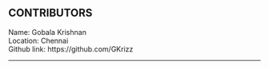 <h2 align="left">CONTRIBUTORS</h2>

<p>Name: Gobala Krishnan<br>
Location: Chennai<br>
Github link: https://github.com/GKrizz</p>

_______________________________________________________________________________
